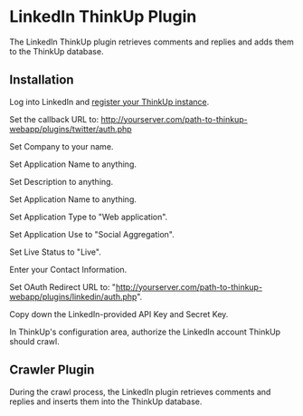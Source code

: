 LinkedIn ThinkUp Plugin
========================

The LinkedIn ThinkUp plugin retrieves comments and replies and adds them to the ThinkUp database.

Installation
------------

Log into LinkedIn and [register your ThinkUp instance](https://www.linkedin.com/secure/developer?newapp=). 

Set the callback URL to:
    http://yourserver.com/path-to-thinkup-webapp/plugins/twitter/auth.php

Set Company to your name.

Set Application Name to anything.

Set Description to anything.

Set Application Name to anything.

Set Application Type to "Web application".

Set Application Use to "Social Aggregation".

Set Live Status to "Live".

Enter your Contact Information.

Set OAuth Redirect URL to:
    "http://yourserver.com/path-to-thinkup-webapp/plugins/linkedin/auth.php".

Copy down the LinkedIn-provided API Key and Secret Key.

In ThinkUp's configuration area, authorize the LinkedIn account ThinkUp should crawl.

Crawler Plugin
--------------

During the crawl process, the LinkedIn plugin retrieves comments and replies and inserts them into the ThinkUp database.